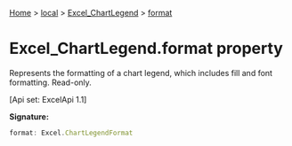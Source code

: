 [Home](./index) &gt; [local](local.md) &gt; [Excel\_ChartLegend](local.excel_chartlegend.md) &gt; [format](local.excel_chartlegend.format.md)

# Excel\_ChartLegend.format property

Represents the formatting of a chart legend, which includes fill and font formatting. Read-only. 

 \[Api set: ExcelApi 1.1\]

**Signature:**
```javascript
format: Excel.ChartLegendFormat
```
